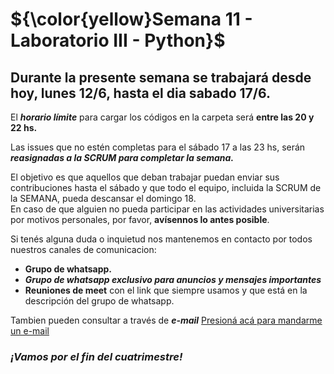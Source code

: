 # **${\color{yellow}Semana 11 - Laboratorio III - Python}$**


## Durante la presente semana se trabajará desde hoy, **lunes 12/6, hasta el dia sabado 17/6**. 

El ***horario límite*** para cargar los códigos en la carpeta será **entre las 20 y 22 hs.**

Las issues que no estén completas para el sábado 17 a las 23 hs, serán 
***reasignadas a la SCRUM para completar la semana.***

El objetivo es que aquellos que deban trabajar puedan enviar sus contribuciones hasta el sábado 
y que todo el equipo, incluida la SCRUM de la SEMANA, pueda descansar el domingo 18.   
En caso de que alguien no pueda participar en las actividades universitarias por motivos personales, por favor, 
**avísennos lo antes posible**.

Si tenés alguna duda o inquietud nos mantenemos en contacto por todos nuestros canales de comunicacion:  
+ **Grupo de whatsapp.** 
+ ***Grupo de whatsapp exclusivo para anuncios y mensajes importantes***
+ **Reuniones de meet** con el link que siempre usamos y que está en la descripción del grupo de whatsapp.

Tambien pueden consultar a través de ***e-mail*** [Presioná acá para mandarme un e-mail](https://mailto:ngabrieljaj@gmail.com) 

### *¡Vamos por el fin del cuatrimestre!*